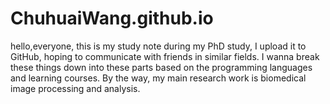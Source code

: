 # ChuhuaiWang.github.io
hello,everyone, this is my study note during my PhD study, I upload it to GitHub, hoping to communicate with friends in similar fields.
I wanna break these things down into these parts based on the programming languages and learning courses. By the way, my main research work is biomedical image processing and analysis.

